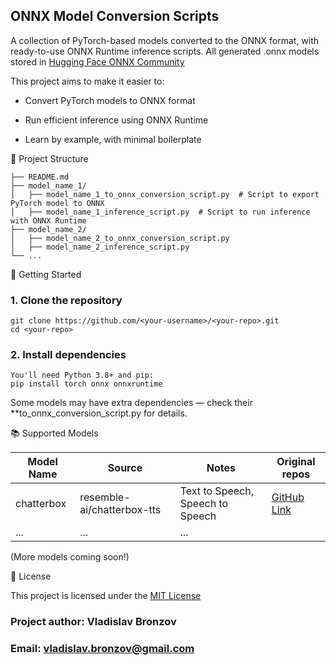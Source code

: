 
## ONNX Model Conversion Scripts

A collection of PyTorch-based models converted to the ONNX format, with ready-to-use ONNX Runtime inference scripts.
All generated .onnx models stored in [Hugging Face ONNX Community](https://huggingface.co/onnx-community)

This project aims to make it easier to:

  * Convert PyTorch models to ONNX format

  * Run efficient inference using ONNX Runtime

  * Learn by example, with minimal boilerplate

📂 Project Structure

    ├── README.md
    ├── model_name_1/
    │   ├── model_name_1_to_onnx_conversion_script.py  # Script to export PyTorch model to ONNX
    │   ├── model_name_1_inference_script.py  # Script to run inference with ONNX Runtime
    ├── model_name_2/
    │   ├── model_name_2_to_onnx_conversion_script.py 
    │   ├── model_name_2_inference_script.py 
    └── ...

🚀 Getting Started

### 1. Clone the repository

    git clone https://github.com/<your-username>/<your-repo>.git
    cd <your-repo>

### 2. Install dependencies
    You'll need Python 3.8+ and pip:
    pip install torch onnx onnxruntime

Some models may have extra dependencies — check their **to_onnx_conversion_script.py for details.

📚 Supported Models

| Model Name        | Source                    | Notes                                  | Original repos
| ----------------- | ------------------------  | -------------------------------------  | ---------------
| chatterbox        | resemble-ai/chatterbox-tts| Text to Speech, Speech to Speech       | [GitHub Link](https://github.com/resemble-ai/chatterbox)
| ...               | ...                       | ...                                    |

(More models coming soon!)


📜 License

This project is licensed under the [MIT License](https://choosealicense.com/licenses/mit/)

### Project author: Vladislav Bronzov

### Email: vladislav.bronzov@gmail.com


